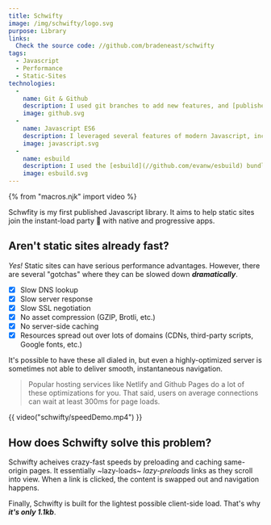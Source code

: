 ```yaml
---
title: Schwifty
image: /img/schwifty/logo.svg
purpose: Library
links:
  Check the source code: //github.com/bradeneast/schwifty
tags:
  - Javascript
  - Performance
  - Static-Sites
technologies:
  - 
    name: Git & Github
    description: I used git branches to add new features, and [published the library](//github.com/bradeneast/schwifty) on Github with comprehensive documentation.
    image: github.svg
  - 
    name: Javascript ES6
    description: I leveraged several features of modern Javascript, including Classes, new Array methods, and the Intersection Observer API.
    image: javascript.svg
  - 
    name: esbuild
    description: I used the [esbuild](//github.com/evanw/esbuild) bundler to generate a minified version of the library.
    image: esbuild.svg
---
```


{% from "macros.njk" import video %}

Schwfity is my first published Javascript library. It aims to help static sites join the instant-load party 🥳 with native and progressive apps.

## Aren't static sites already fast?
*Yes!* Static sites can have serious performance advantages. However, there are several "gotchas" where they can be slowed down ***dramatically***.

- [x] Slow DNS lookup
- [x] Slow server response
- [x] Slow SSL negotiation
- [x] No asset compression (GZIP, Brotli, etc.)
- [x] No server-side caching
- [x] Resources spread out over lots of domains (CDNs, third-party scripts, Google fonts, etc.)

It's possible to have these all dialed in, but even a highly-optimized server is sometimes not able to deliver smooth, instantaneous navigation.

> Popular hosting services like Netlify and Github Pages do a lot of these optimizations for you. That said, users on average connections can wait at least 300ms for page loads.

{{ video("schwifty/speedDemo.mp4") }}

## How does Schwifty solve this problem?
Schwifty acheives crazy-fast speeds by preloading and caching same-origin pages. It essentially ~lazy-loads~ *lazy-preloads* links as they scroll into view. When a link is clicked, the content is swapped out and navigation happens.

Finally, Schwifty is built for the lightest possible client-side load. That's why <em data-tooltip="Minified and gzipped, of course">**it's only 1.1kb**</em>.